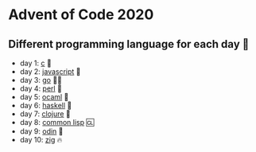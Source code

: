 # Advent of Code 2020
## Different programming language for each day :cowboy_hat_face:

* day 1: [c](https://gcc.gnu.org/) :older_man:
* day 2: [javascript](https://www.javascript.com/) :bridge_at_night:
* day 3: [go](https://go.dev/) :running_man:
* day 4: [perl](https://www.perl.org/) :gem: 
* day 5: [ocaml](https://ocaml.org/) :camel:
* day 6: [haskell](https://www.haskell.org/) :mage:
* day 7: [clojure](https://clojure.org/) :test_tube:
* day 8: [common lisp](https://common-lisp.net/) :cl:
* day 9: [odin](https://odin-lang.org/) :meat_on_bone:
* day 10: [zig](https://ziglang.org/) :fire:
